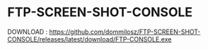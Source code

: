 # FTP-SCREEN-SHOT-CONSOLE
DOWNLOAD : https://github.com/dommilosz/FTP-SCREEN-SHOT-CONSOLE/releases/latest/download/FTP-CONSOLE.exe
